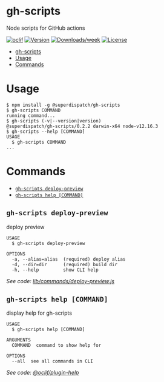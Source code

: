 # gh-scripts

Node scripts for GitHub actions

[![oclif](https://img.shields.io/badge/cli-oclif-brightgreen.svg)](https://oclif.io)
[![Version](https://img.shields.io/npm/v/@superdispatch/gh-scripts.svg)](https://npmjs.org/package/@superdispatch/gh-scripts)
[![Downloads/week](https://img.shields.io/npm/dw/@superdispatch/gh-scripts.svg)](https://npmjs.org/package/@superdispatch/gh-scripts)
[![License](https://img.shields.io/npm/l/@superdispatch/gh-scripts.svg)](https://github.com/superdispatch/superdispatch/js-tools/blob/master/packages/gh-scripts/package.json)

<!-- toc -->

- [gh-scripts](#gh-scripts)
- [Usage](#usage)
- [Commands](#commands)
<!-- tocstop -->

# Usage

<!-- usage -->

```sh-session
$ npm install -g @superdispatch/gh-scripts
$ gh-scripts COMMAND
running command...
$ gh-scripts (-v|--version|version)
@superdispatch/gh-scripts/0.2.2 darwin-x64 node-v12.16.3
$ gh-scripts --help [COMMAND]
USAGE
  $ gh-scripts COMMAND
...
```

<!-- usagestop -->

# Commands

<!-- commands -->

- [`gh-scripts deploy-preview`](#gh-scripts-deploy-preview)
- [`gh-scripts help [COMMAND]`](#gh-scripts-help-command)

## `gh-scripts deploy-preview`

deploy preview

```
USAGE
  $ gh-scripts deploy-preview

OPTIONS
  -a, --alias=alias  (required) deploy alias
  -d, --dir=dir      (required) build dir
  -h, --help         show CLI help
```

_See code: [lib/commands/deploy-preview.js](https://github.com/superdispatch/js-tools/blob/v0.2.2/lib/commands/deploy-preview.js)_

## `gh-scripts help [COMMAND]`

display help for gh-scripts

```
USAGE
  $ gh-scripts help [COMMAND]

ARGUMENTS
  COMMAND  command to show help for

OPTIONS
  --all  see all commands in CLI
```

_See code: [@oclif/plugin-help](https://github.com/oclif/plugin-help/blob/v3.2.0/src/commands/help.ts)_

<!-- commandsstop -->
